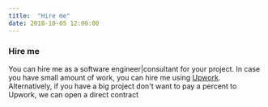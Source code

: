 ```yaml
---
title:  "Hire me"
date: 2018-10-05 12:00:00
---
```


### <a href="#stack" name="stack"><i class="fa fa-link anchor" aria-hidden="true"></i></a> Hire me
You can hire me as a software engineer|consultant for your project. In case you have small amount of work, you can hire me using [Upwork](https://www.upwork.com/freelancers/~01773bdc595f0cec47). Alternatively, if you have a big project don't want to pay a percent to Upwork, we can open a direct contract

